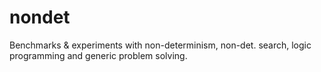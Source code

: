 # nondet

Benchmarks & experiments with non-determinism, non-det. search, logic
programming and generic problem solving.

